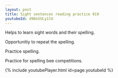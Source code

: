 ```yaml
---
layout: post
title: Sight sentences reading practice 919
youtubeId: d98oSVLy1lU
---
```

 
 
Helps to learn sight words and their spelling.

Opportunitiy to repeat the spelling. 

Practice spelling. 
 
Practice for spelling bee competitions. 
 
{% include youtubePlayer.html id=page.youtubeId %}
 
 

